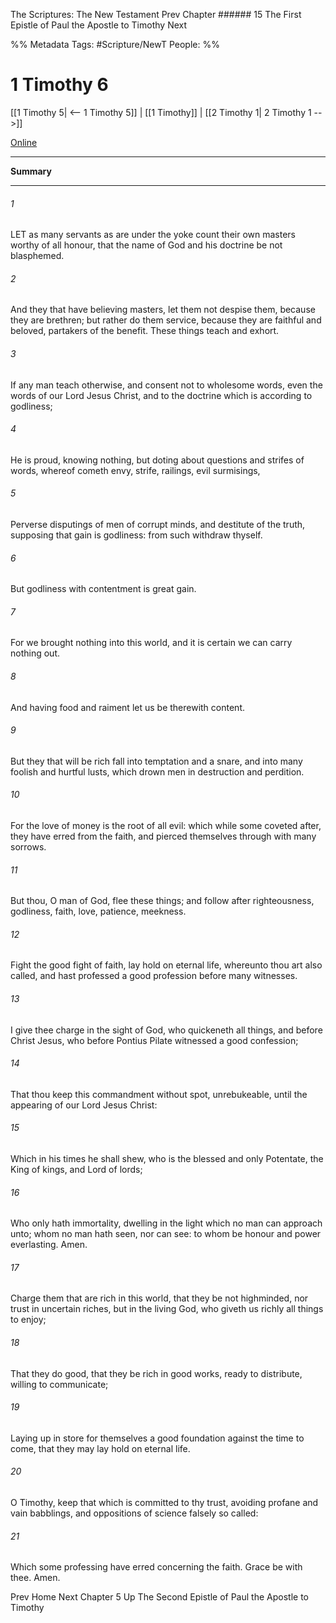 The Scriptures: The New Testament
Prev
Chapter ###### 15
The First Epistle of Paul the Apostle to Timothy
Next

%% Metadata
Tags: #Scripture/NewT
People: 
%%
# 1 Timothy 6
[[1 Timothy 5| <-- 1 Timothy 5]] | [[1 Timothy]] | [[2 Timothy 1| 2 Timothy 1 -->]]

[Online](https://churchofjesuschrist.org/study/scriptures/nt/1-tim/6?lang=eng)

---
__Summary__



---
###### 1
LET as many servants as are under the yoke count their own masters worthy of all honour, that the name of God and his doctrine be not blasphemed.
###### 2
And they that have believing masters, let them not despise them, because they are brethren; but rather do them service, because they are faithful and beloved, partakers of the benefit. These things teach and exhort.
###### 3
If any man teach otherwise, and consent not to wholesome words, even the words of our Lord Jesus Christ, and to the doctrine which is according to godliness;
###### 4
He is proud, knowing nothing, but doting about questions and strifes of words, whereof cometh envy, strife, railings, evil surmisings,
###### 5
Perverse disputings of men of corrupt minds, and destitute of the truth, supposing that gain is godliness: from such withdraw thyself.
###### 6
But godliness with contentment is great gain.
###### 7
For we brought nothing into this world, and it is certain we can carry nothing out.
###### 8
And having food and raiment let us be therewith content.
###### 9
But they that will be rich fall into temptation and a snare, and into many foolish and hurtful lusts, which drown men in destruction and perdition.
###### 10
For the love of money is the root of all evil: which while some coveted after, they have erred from the faith, and pierced themselves through with many sorrows.
###### 11
But thou, O man of God, flee these things; and follow after righteousness, godliness, faith, love, patience, meekness.
###### 12
Fight the good fight of faith, lay hold on eternal life, whereunto thou art also called, and hast professed a good profession before many witnesses.
###### 13
I give thee charge in the sight of God, who quickeneth all things, and before Christ Jesus, who before Pontius Pilate witnessed a good confession;
###### 14
That thou keep this commandment without spot, unrebukeable, until the appearing of our Lord Jesus Christ:
###### 15
Which in his times he shall shew, who is the blessed and only Potentate, the King of kings, and Lord of lords;
###### 16
Who only hath immortality, dwelling in the light which no man can approach unto; whom no man hath seen, nor can see: to whom be honour and power everlasting. Amen.
###### 17
Charge them that are rich in this world, that they be not highminded, nor trust in uncertain riches, but in the living God, who giveth us richly all things to enjoy;
###### 18
That they do good, that they be rich in good works, ready to distribute, willing to communicate;
###### 19
Laying up in store for themselves a good foundation against the time to come, that they may lay hold on eternal life.
###### 20
O Timothy, keep that which is committed to thy trust, avoiding profane and vain babblings, and oppositions of science falsely so called:
###### 21
Which some professing have erred concerning the faith. Grace be with thee. Amen.

Prev
Home
Next
Chapter 5
Up
The Second Epistle of Paul the Apostle to Timothy



